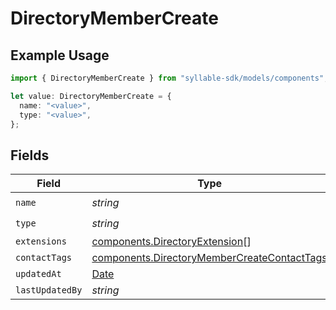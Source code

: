 # DirectoryMemberCreate

## Example Usage

```typescript
import { DirectoryMemberCreate } from "syllable-sdk/models/components";

let value: DirectoryMemberCreate = {
  name: "<value>",
  type: "<value>",
};
```

## Fields

| Field                                                                                                      | Type                                                                                                       | Required                                                                                                   | Description                                                                                                |
| ---------------------------------------------------------------------------------------------------------- | ---------------------------------------------------------------------------------------------------------- | ---------------------------------------------------------------------------------------------------------- | ---------------------------------------------------------------------------------------------------------- |
| `name`                                                                                                     | *string*                                                                                                   | :heavy_check_mark:                                                                                         | N/A                                                                                                        |
| `type`                                                                                                     | *string*                                                                                                   | :heavy_check_mark:                                                                                         | N/A                                                                                                        |
| `extensions`                                                                                               | [components.DirectoryExtension](../../models/components/directoryextension.md)[]                           | :heavy_minus_sign:                                                                                         | N/A                                                                                                        |
| `contactTags`                                                                                              | [components.DirectoryMemberCreateContactTags](../../models/components/directorymembercreatecontacttags.md) | :heavy_minus_sign:                                                                                         | N/A                                                                                                        |
| `updatedAt`                                                                                                | [Date](https://developer.mozilla.org/en-US/docs/Web/JavaScript/Reference/Global_Objects/Date)              | :heavy_minus_sign:                                                                                         | N/A                                                                                                        |
| `lastUpdatedBy`                                                                                            | *string*                                                                                                   | :heavy_minus_sign:                                                                                         | N/A                                                                                                        |